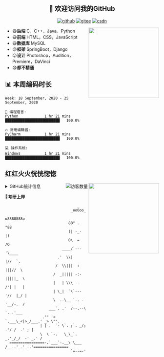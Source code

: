 <h2 align="center">👋 欢迎访问我的GitHub</h2>
<p align="center">
  <a href="https://github.com/eternidad33"><img src="https://img.shields.io/badge/GitHub-24292e" alt="github"></a>
  <a href="https://gitee.com/eternidad33"><img src="https://img.shields.io/badge/Gitee-fe7300" alt="gitee"></a>
  <a href="https://blog.csdn.net/qq_42907802"><img src="https://img.shields.io/badge/CSDN-cf000e" alt="csdn"></a>
</p>

<img align='right' src="https://cdn.jsdelivr.net/gh/eternidad33/picbed/img/883711.jpg" width="230">

- 😄**后端** C，C++，Java，Python
- 😃**前端** HTML，CSS，JavaScript
- 😆**数据库** MySQL
- 😝**框架** SpringBoot，Django
- 😛**设计** Photoshop，Audition，Premiere，DaVinci
- 😧**都不精通**

## 📊 本周编码时长

<!--START_SECTION:waka-->
```text
Week: 18 September, 2020 - 25 September, 2020

💬 编程语言: 
Python            1 hr 21 mins        █████████████████████████   100.0%

🔥 常用编辑器: 
PyCharm           1 hr 21 mins        █████████████████████████   100.0%

💻 操作系统: 
Windows           1 hr 21 mins        █████████████████████████   100.0%

```


<!--END_SECTION:waka-->



## 红红火火恍恍惚惚

<img align='right' src="https://cdn.jsdelivr.net/gh/eternidad33/picbed/img/2020729.jpg" width="230">
<img align='right' src="https://profile-counter.glitch.me/eternidad33/count.svg" alt="访客数量"/>

<details>
<summary>GitHub统计信息</summary>

<br/>

> 动态太少，不好意思展示
> 
> 下面的GitHub统计信息是来自于[github-readme-stats](https://github.com/anuraghazra/github-readme-stats)项目，里边有[中文文档](https://github.com/anuraghazra/github-readme-stats/blob/master/readme_cn.md)

<a href="https://github.com/eternidad33/eternidad33">
  <img align="center" src="https://github-readme-stats.anuraghazra1.vercel.app/api?username=eternidad33&show_icons=true" />
</a>
<br/>

---

*近期更新的仓库*

<a href="https://github.com/eternidad33/eternidad33">
  <img align="center" src="https://github-readme-stats.anuraghazra1.vercel.app/api/pin/?username=eternidad33&repo=eternidad33" />
</a>    
<a href="https://gitee.com/eternidad33/leetcode">
  <img align="center" src="https://github-readme-stats.anuraghazra1.vercel.app/api/pin/?username=eternidad33&repo=leetcode" />
</a>

<br/>

<br/>

[![eternidad33's contribution graph as a Game of Life](https://github4life.herokuapp.com/eternidad33.gif)](https://github4life.herokuapp.com/eternidad33)

</details>

**🙏考研上岸**

```
                                 _                                  
                              _ooOoo_                               
                             o8888888o                              
                             88" . "88                              
                             (| -_- |)                              
                             O\  =  /O                              
                          ____/`---'\____                           
                        .'  \\|     |//  `.                         
                       /  \\|||  :  |||//  \                        
                      /  _||||| -:- |||||_  \                       
                      |   | \\\  -  /'| |   |                       
                      | \_|  `\`---'//  |_/ |                       
                      \  .-\__ `-. -'__/-.  /                       
                    ___`. .'  /--.--\  `. .'___                     
                 ."" '<  `.___\_<|>_/___.' _> \"".                  
                | | :  `- \`. ;`. _/; .'/ /  .' ; |           
                \  \ `-.   \_\_`. _.'_/_/  -' _.' /                 
  ================-.`___`-.__\ \___  /__.-'_.'_.-'================  
                              `=--=-'                            
```
